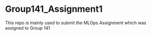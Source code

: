 # Group141_Assignment1
This repo is mainly used to submit the MLOps Assignment which was assigned to Group 141
